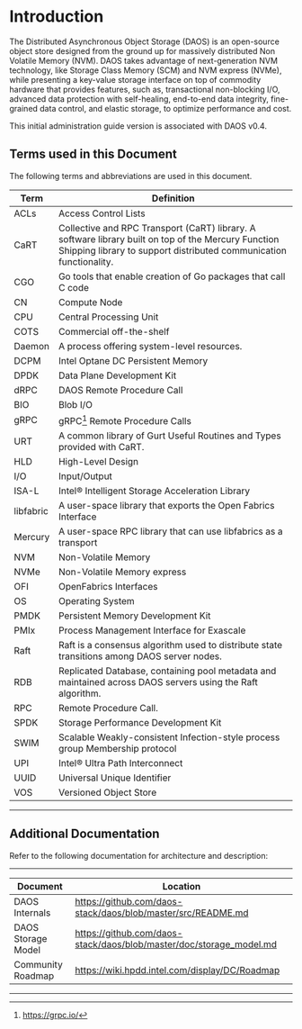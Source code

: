 Introduction
============

The Distributed Asynchronous Object Storage (DAOS) is an open-source
object store designed from the ground up for massively distributed Non
Volatile Memory (NVM). DAOS takes advantage of next-generation NVM
technology, like Storage Class Memory (SCM) and NVM express (NVMe),
while presenting a key-value storage interface on top of commodity
hardware that provides features, such as, transactional non-blocking
I/O, advanced data protection with self-healing, end-to-end data
integrity, fine-grained data control, and elastic storage, to optimize
performance and cost.

This initial administration guide version is associated with DAOS v0.4.

Terms used in this Document 
----------------------------

The following terms and abbreviations are used in this document.

|  Term            |Definition
|  --------------- |-------------------------------------------------------------------------------------------------------------------------------------------------------------------------------
|ACLs        |Access Control Lists
|CaRT|Collective and RPC Transport (CaRT) library. A software library built on top of the Mercury Function Shipping library to support distributed communication functionality.
| CGO         |Go tools that enable creation of Go packages that call C code
|CN          |Compute Node
|CPU         |Central Processing Unit
|COTS        |Commercial off-the-shelf
|Daemon      |A process offering system-level resources.
|DCPM        |Intel Optane DC Persistent Memory
|DPDK        |Data Plane Development Kit
|dRPC       |DAOS Remote Procedure Call
|BIO         |Blob I/O
|gRPC        |gRPC[^1] Remote Procedure Calls
|URT        |A common library of Gurt Useful Routines and Types provided with CaRT.
|HLD         |High-Level Design
|I/O         |Input/Output
|ISA-L       |Intel® Intelligent Storage Acceleration Library
|libfabric   |A user-space library that exports the Open Fabrics Interface
|Mercury     |A user-space RPC library that can use libfabrics as a transport
|NVM         |Non-Volatile Memory
|NVMe        |Non-Volatile Memory express
|OFI        |OpenFabrics Interfaces
|OS          |Operating System
|PMDK        |Persistent Memory Development Kit
|PMIx        |Process Management Interface for Exascale
|Raft        |Raft is a consensus algorithm used to distribute state transitions among DAOS server nodes.
|RDB         |Replicated Database, containing pool metadata and maintained across DAOS servers using the Raft algorithm.
|RPC        |Remote Procedure Call.
|SPDK        |Storage Performance Development Kit
|SWIM        |Scalable Weakly-consistent Infection-style process group Membership protocol
|UPI         |Intel® Ultra Path Interconnect
|UUID        |Universal Unique Identifier
|VOS         |Versioned Object Store
                  
  -----------------------------------------------------------------------------------------------------------------------------------------------------------------------------------------------

Additional Documentation
------------------------

Refer to the following documentation for architecture and description:

  ----------------------------------------------------------------------------------------------------
|Document                 |Location
|  ------------------------ |---------------------------------------------------------------------------
|DAOS Internals       |https://github.com/daos-stack/daos/blob/master/src/README.md
|DAOS Storage Model   |<https://github.com/daos-stack/daos/blob/master/doc/storage_model.md>
|Community Roadmap    |https://wiki.hpdd.intel.com/display/DC/Roadmap
                           
  ----------------------------------------------------------------------------------------------------

[^1]: <https://grpc.io/>
